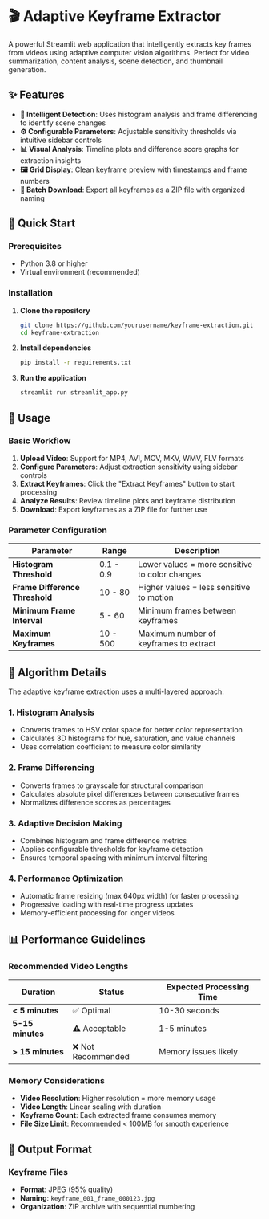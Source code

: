 # 🎬 Adaptive Keyframe Extractor

A powerful Streamlit web application that intelligently extracts key frames from videos using adaptive computer vision algorithms. Perfect for video summarization, content analysis, scene detection, and thumbnail generation.

## ✨ Features

- **🧠 Intelligent Detection**: Uses histogram analysis and frame differencing to identify scene changes
- **⚙️ Configurable Parameters**: Adjustable sensitivity thresholds via intuitive sidebar controls
- **📊 Visual Analysis**: Timeline plots and difference score graphs for extraction insights
- **🖼️ Grid Display**: Clean keyframe preview with timestamps and frame numbers
- **💾 Batch Download**: Export all keyframes as a ZIP file with organized naming

## 🚀 Quick Start

### Prerequisites

- Python 3.8 or higher
- Virtual environment (recommended)

### Installation

1. **Clone the repository**
   ```bash
   git clone https://github.com/yourusername/keyframe-extraction.git
   cd keyframe-extraction
   ```

3. **Install dependencies**
   ```bash
   pip install -r requirements.txt
   ```

4. **Run the application**
   ```bash
   streamlit run streamlit_app.py
   ```
## 🎯 Usage

### Basic Workflow

1. **Upload Video**: Support for MP4, AVI, MOV, MKV, WMV, FLV formats
2. **Configure Parameters**: Adjust extraction sensitivity using sidebar controls
3. **Extract Keyframes**: Click the "Extract Keyframes" button to start processing
4. **Analyze Results**: Review timeline plots and keyframe distribution
5. **Download**: Export keyframes as a ZIP file for further use

### Parameter Configuration

| Parameter | Range | Description |
|-----------|-------|-------------|
| **Histogram Threshold** | 0.1 - 0.9 | Lower values = more sensitive to color changes |
| **Frame Difference Threshold** | 10 - 80 | Higher values = less sensitive to motion |
| **Minimum Frame Interval** | 5 - 60 | Minimum frames between keyframes |
| **Maximum Keyframes** | 10 - 500 | Maximum number of keyframes to extract |

## 🔬 Algorithm Details

The adaptive keyframe extraction uses a multi-layered approach:

### 1. **Histogram Analysis**
- Converts frames to HSV color space for better color representation
- Calculates 3D histograms for hue, saturation, and value channels
- Uses correlation coefficient to measure color similarity

### 2. **Frame Differencing**
- Converts frames to grayscale for structural comparison
- Calculates absolute pixel differences between consecutive frames
- Normalizes difference scores as percentages

### 3. **Adaptive Decision Making**
- Combines histogram and frame difference metrics
- Applies configurable thresholds for keyframe detection
- Ensures temporal spacing with minimum interval filtering

### 4. **Performance Optimization**
- Automatic frame resizing (max 640px width) for faster processing
- Progressive loading with real-time progress updates
- Memory-efficient processing for longer videos

## 📊 Performance Guidelines

### Recommended Video Lengths

| Duration | Status | Expected Processing Time |
|----------|--------|-------------------------|
| **< 5 minutes** | ✅ Optimal | 10-30 seconds |
| **5-15 minutes** | ⚠️ Acceptable | 1-5 minutes |
| **> 15 minutes** | ❌ Not Recommended | Memory issues likely |

### Memory Considerations

- **Video Resolution**: Higher resolution = more memory usage
- **Video Length**: Linear scaling with duration
- **Keyframe Count**: Each extracted frame consumes memory
- **File Size Limit**: Recommended < 100MB for smooth experience


## 🎨 Output Format

### Keyframe Files
- **Format**: JPEG (95% quality)
- **Naming**: `keyframe_001_frame_000123.jpg`
- **Organization**: ZIP archive with sequential numbering

